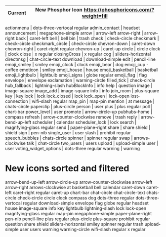 | Current | New Phosphor Icon https://phosphoricons.com/?weight=fill |
| ------- | -------------------------------------------------------- |

actionmenu | dots-three-vertocal regular
admin_contact | headset
announcement | megaphone-simple
arrow | arrow-left
arrow-right | arrow-right
back | caret-left
bell | bell
bin | trash
check | check-circle
checkmark | check-circle
checkmark_circle | check-circle
chevron-down | caret-down
chevron-right | caret-right regular
chevron-up | caret-up
circle | circle
clock | clock
close | x regular
closingCross | x regular
cog | sliders-horizontal
directmsg | chat-circle-text
download | download-simple
edit | pencil-line
emoji_smiley | smiley
emoji_clock | clock
emoji_bear | dog
emoji_cup -coffee
emoticon | smiley
emoji_house | house
emoji_basketball | basketball
emoji_lightbulb | lightbulb
emoji_signs | globe regular
emoji_flag | flag
envelope | envelope
exclamation | warning-circle
filled_tick | check-circle
hub_fallback | lightning-slash
hubBlockInfo | info
help | question
image | image-square
image_add | image-square
info | info
join_room | plus-square
key | key
lock | lock
lock_closed | lock
lock_open | lock-open
lost-connection | wifi-slash regular
map_pin | map-pin
mention | at
message | chats-circle
paperclip | plus-circle
person | user
plus | plus regular
poll | chart-bar
power_level | user
promote | arrow-circle-up
pubhubs-home | compass
refresh | arrow-counter-clockwise
remove | trash
reply | arrow-bend-up-left
scheduler | calendar
scheduler_lock | lock
search | magnfying-glass regular
send | paper-plane-right
share | share
shield | shield
sign | pen-nib
single_user | user
slash | prohibit regular
speech_bubbles | chats-circle
spinner | spinner regular
swap | arrows-clockwise
talk | chat-circle
two_users | users
upload | upload-simple
user | user
voting_widget_options | dots-three regular
warning | warning



# New icons sorted and filtered

arrow-bend-up-left
arrow-circle-up
arrow-counter-clockwise
arrow-left
arrow-right
arrows-clockwise
at
basketball
bell
calendar
caret-down
caret-left
caret-right regular
caret-up
chart-bar
chat-circle
chat-circle-text
chats-circle
check-circle
circle
clock
compass
dog
dots-three regular
dots-three-vertocal regular
download-simple
envelope
flag
globe regular
headset
house
image-square
info
key
lightbulb
lightning-slash
lock
lock-open
magnfying-glass regular
map-pin
megaphone-simple
paper-plane-right
pen-nib
pencil-line
plus regular
plus-circle
plus-square
prohibit regular
question
share
shield
sliders-horizontal
smiley
spinner regular
trash
upload-simple
user
users
warning
warning-circle
wifi-slash regular
x regular
